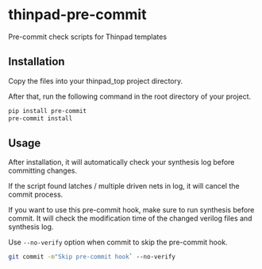 # thinpad-pre-commit
Pre-commit check scripts for Thinpad templates

## Installation

Copy the files into your thinpad_top project directory.

After that, run the following command in the root directory of your project.

```bash
pip install pre-commit
pre-commit install
```

## Usage

After installation, it will automatically check your synthesis log before committing changes.

If the script found latches / multiple driven nets in log, it will cancel the commit process.

If you want to use this pre-commit hook, make sure to run synthesis before commit. It will check the modification time of the changed verilog files and synthesis log.

Use `--no-verify` option when commit to skip the pre-commit hook.

```bash
git commit -m"Skip pre-commit hook` --no-verify
```
